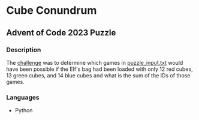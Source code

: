 # Cube Conundrum
## Advent of Code 2023 Puzzle

### Description

The [challenge](https://adventofcode.com/2023/day/2) was to determine which games in [puzzle_input.txt]() would have been possible if the Elf's bag had been loaded with only 12 red cubes, 13 green cubes, and 14 blue cubes and what is the sum of the IDs of those games.

### Languages

* Python